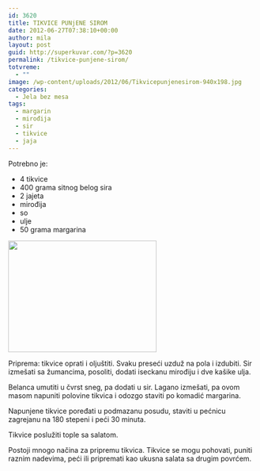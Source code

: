 ```yaml
---
id: 3620
title: TIKVICE PUNjENE SIROM
date: 2012-06-27T07:38:10+00:00
author: mila
layout: post
guid: http://superkuvar.com/?p=3620
permalink: /tikvice-punjene-sirom/
totvreme:
  - ""
image: /wp-content/uploads/2012/06/Tikvicepunjenesirom-940x198.jpg
categories:
  - Jela bez mesa
tags:
  - margarin
  - mirođija
  - sir
  - tikvice
  - jaja
---
```

Potrebno je:

  * 4 tikvice
  * 400 grama sitnog belog sira
  * 2 jajeta
  * mirođija
  * so
  * ulje
  * 50 grama margarina

<img class="alignnone size-medium wp-image-3621" title="Tikvicepunjenesirom" src="//superkuvar.com/wp-content/uploads/2012/06/Tikvicepunjenesirom-300x225.jpg" alt="" width="300" height="225" /> 

Priprema: tikvice oprati i oljuštiti. Svaku preseći uzduž na pola i izdubiti. Sir izmešati sa žumancima, posoliti, dodati iseckanu mirođiju i dve kašike ulja.

Belanca umutiti u čvrst sneg, pa dodati u sir. Lagano izmešati, pa ovom masom napuniti polovine tikvica i odozgo staviti po komadić margarina.

Napunjene tikvice poređati u podmazanu posudu, staviti u pećnicu zagrejanu na 180 stepeni i peći 30 minuta.

Tikvice poslužiti tople sa salatom.

Postoji mnogo načina za pripremu tikvica. Tikvice se mogu pohovati, puniti raznim nadevima, peći ili pripremati kao ukusna salata sa drugim povrćem.
